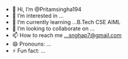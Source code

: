 - 👋 Hi, I’m @Pritamsingha194
- 👀 I’m interested in ...
- 🌱 I’m currently learning ...B.Tech CSE AIML
- 💞️ I’m looking to collaborate on ...
- 📫 How to reach me ...snghap7@gmail.com
- 😄 Pronouns: ...
- ⚡ Fun fact: ...

<!---
Pritamsingha194/Pritamsingha194 is a ✨ special ✨ repository because its `README.md` (this file) appears on your GitHub profile.
You can click the Preview link to take a look at your changes.
--->
